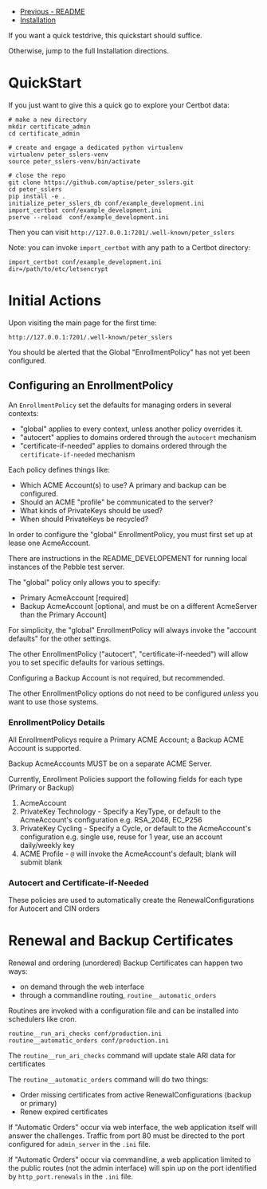 * [Previous - README](https://github.com/aptise/peter_sslers/README.md)
* [Installation](https://github.com/aptise/peter_sslers/blob/main/docs/Installation.md)

If you want a quick testdrive, this quickstart should suffice.

Otherwise, jump to the full Installation directions.

# QuickStart

If you just want to give this a quick go to explore your Certbot data:

    # make a new directory
    mkdir certificate_admin
    cd certificate_admin

    # create and engage a dedicated python virtualenv
    virtualenv peter_sslers-venv
    source peter_sslers-venv/bin/activate

    # close the repo
    git clone https://github.com/aptise/peter_sslers.git
    cd peter_sslers
    pip install -e .
    initialize_peter_sslers_db conf/example_development.ini
    import_certbot conf/example_development.ini
    pserve --reload  conf/example_development.ini

Then you can visit `http://127.0.0.1:7201/.well-known/peter_sslers`

Note: you can invoke `import_certbot` with any path to a Certbot directory:

    import_certbot conf/example_development.ini dir=/path/to/etc/letsencrypt


# Initial Actions

Upon visiting the main page for the first time:

    http://127.0.0.1:7201/.well-known/peter_sslers

You should be alerted that the Global "EnrollmentPolicy" has not yet been configured.

## Configuring an EnrollmentPolicy

An `EnrollmentPolicy` set the defaults for managing orders in several contexts:

* "global" applies to every context, unless another policy overrides it.
* "autocert" applies to domains ordered through the `autocert` mechanism
* "certificate-if-needed" applies to domains ordered through the `certificate-if-needed` mechanism

Each policy defines things like:

* Which ACME Account(s) to use?  A primary and backup can be configured.
* Should an ACME "profile" be communicated to the server?
* What kinds of PrivateKeys should be used?
* When should PrivateKeys be recycled?

In order to configure the "global" EnrollmentPolicy, you must first set up at lease one AcmeAccount.

There are instructions in the README_DEVELOPEMENT for running local instances of the Pebble test server.

The "global" policy only allows you to specify:

* Primary AcmeAccount [required]
* Backup AcmeAccount [optional, and must be on a different AcmeServer than the Primary Account]

For simplicity, the "global" EnrollmentPolicy will always invoke the "account defaults" for the other settings.

The other EnrollmentPolicy ("autocert", "certificate-if-needed") will allow you to set specific defaults for
various settings.

Configuring a Backup Account is not required, but recommended.

The other EnrollmentPolicy options do not need to be configured *unless* you want to use those systems.


### EnrollmentPolicy Details

All EnrollmentPolicys require a Primary ACME Account; a Backup ACME Account is supported.

Backup AcmeAccounts MUST be on a separate ACME Server.

Currently, Enrollment Policies support the following fields for each type (Primary or Backup)

1. AcmeAccount
2. PrivateKey Technology - Specify a KeyType, or default to the AcmeAccount's configuration
   e.g. RSA_2048, EC_P256
3. PrivateKey Cycling  - Specify a Cycle, or default to the AcmeAccount's configuration
    e.g. single use, reuse for 1 year, use an account daily/weekly key
4. ACME Profile - `@` will invoke the AcmeAccount's default; blank will submit blank


### Autocert and Certificate-if-Needed

These policies are used to automatically create the RenewalConfigurations for Autocert and CIN orders


# Renewal and Backup Certificates

Renewal and ordering (unordered) Backup Certificates can happen two ways:

* on demand through the web interface
* through a commandline routing, `routine__automatic_orders`

Routines are invoked with a configuration file and can be installed into schedulers like cron.

    routine__run_ari_checks conf/production.ini
    routine__automatic_orders conf/production.ini

The `routine__run_ari_checks` command will update stale ARI data for certificates

The `routine__automatic_orders` command will do two things:
* Order missing certificates from active RenewalConfigurations (backup or primary)
* Renew expired certificates

If "Automatic Orders" occur via web interface, the web application itself will answer the challenges.  Traffic from port 80 must be directed to the port configured for `admin_server` in the `.ini` file.

If "Automatic Orders" occur via commandline, a web application limited to the public routes (not the admin interface) will spin up on the port identified by `http_port.renewals` in the `.ini` file.


